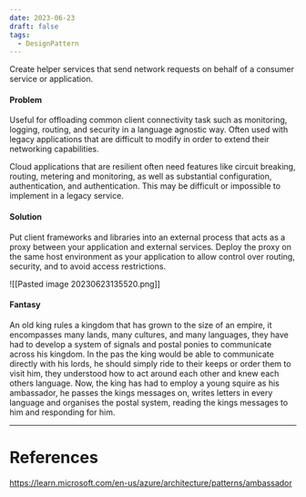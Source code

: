 ```yaml
---
date: 2023-06-23
draft: false
tags:
  - DesignPattern
---
```

Create helper services that send network requests on behalf of a consumer service or application.

#### Problem
Useful for offloading common client connectivity task such as monitoring, logging, routing, and security in a language agnostic way. Often used with legacy applications that are difficult to modify in order to extend their networking capabilities.

Cloud applications that are resilient often need features like circuit breaking, routing, metering and monitoring, as well as substantial configuration, authentication, and authentication. This may be difficult or impossible to implement in a legacy service.

#### Solution
Put client frameworks and libraries into an external process that acts as a proxy between your application and external services. Deploy the proxy on the same host environment as your application to allow control over routing, security, and to avoid access restrictions.

![[Pasted image 20230623135520.png]]


#### Fantasy
An old king rules a kingdom that has grown to the size of an empire, it encompasses many lands, many cultures, and many languages, they have had to develop a system of signals and postal ponies to communicate across his kingdom. In the pas the king would be able to communicate directly with his lords, he should simply ride to their keeps or order them to visit him, they understood how to act around each other and knew each others language. Now, the king has had to employ a young squire as his ambassador, he passes the kings messages on, writes letters in every language and organises the postal system, reading the kings messages to him and responding for him.

---
# References

https://learn.microsoft.com/en-us/azure/architecture/patterns/ambassador